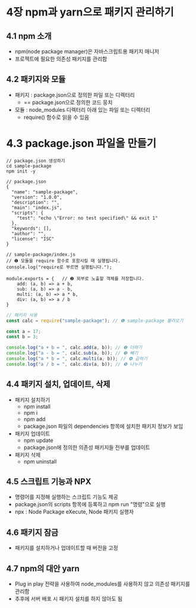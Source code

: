 # 4장 npm과 yarn으로 패키지 관리하기

## 4.1 npm 소개

- npm(node package manager)은 자바스크립트용 패키지 매니저
- 프로젝트에 필요한 의존성 패키지를 관리함

## 4.2 패키지와 모듈

- 패키지 : package.json으로 정의한 파일 또는 디렉터리
  - == package.json으로 정의한 코드 뭉치
- 모듈 : node_modules 디렉터리 아래 있는 파일 또는 디렉터리
  - require() 함수로 읽을 수 있음

# 4.3 package.json 파일을 만들기

```
// package.json 생성하기
cd sample-package
npm init -y
```

```
// package.json
{
  "name": "sample-package",
  "version": "1.0.0",
  "description": "",
  "main": "index.js",
  "scripts": {
    "test": "echo \"Error: no test specified\" && exit 1"
  },
  "keywords": [],
  "author": "",
  "license": "ISC"
}
```

```
// sample-package/index.js
// ❶ 모듈을 require 함수로 포함시킬 때 실행됩니다.
console.log("require로 부르면 실행됩니다.");

module.exports = {   // ❷ 외부로 노출할 객체를 저장합니다.
    add: (a, b) => a + b,
    sub: (a, b) => a - b,
    multi: (a, b) => a * b,
    div: (a, b) => a / b
}
```

```js
// 패키지 사용
const calc = require("sample-package"); // ❶ sample-package 불러오기

const a = 17;
const b = 3;

console.log("a + b = ", calc.add(a, b)); // ❷ 더하기
console.log("a - b = ", calc.sub(a, b)); // ❸ 빼기
console.log("a * b = ", calc.multi(a, b)); // ❹ 곱하기
console.log("a / b = ", calc.div(a, b)); // ❺ 나누기
```

## 4.4 패키지 설치, 업데이트, 삭제

- 패키지 설치하기
  - npm install
  - npm i
  - npm add
  - package.json 파일의 dependencies 항목에 설치한 패키지 정보가 보임
- 패키지 업데이트
  - npm update
  - package.json에 정의한 의존성 패키지들 전부를 업데이트
- 패키지 삭제
  - npm uninstall

## 4.5 스크립트 기능과 NPX

- 명령어를 지정해 실행하는 스크립트 기능도 제공
- package.json의 scripts 항목에 등록하고 npm run "명령"으로 실행
- npx : Node Package eXecute, Node 패키지 실행자

## 4.6 패키지 잠금

- 패키지를 설치하거나 업데이트할 때 버전을 고정

## 4.7 npm의 대안 yarn

- Plug in play 전략을 사용하여 node_modules를 사용하지 않고 의존성 패키지를 관리함
- 추후에 서버 배포 시 패키지 설치를 하지 않아도 됨
